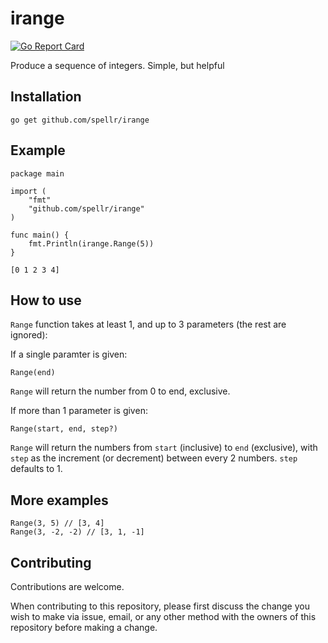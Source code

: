 # irange

[![Go Report Card](https://goreportcard.com/badge/github.com/spellr/irange)](https://goreportcard.com/report/github.com/spellr/irange)

Produce a sequence of integers. Simple, but helpful

## Installation
`go get github.com/spellr/irange`

## Example

```golang
package main

import (
	"fmt"
	"github.com/spellr/irange"
)

func main() {
	fmt.Println(irange.Range(5))
}
```
```
[0 1 2 3 4]
```

## How to use

`Range` function takes at least 1, and up to 3 parameters (the rest are ignored):

If a single paramter is given:
```
Range(end)
```
`Range` will return the number from 0 to end, exclusive.

If more than 1 parameter is given:
```
Range(start, end, step?)
```
`Range` will return the numbers from `start` (inclusive) to `end` (exclusive), with `step` as the increment (or decrement) between every 2 numbers. `step` defaults to 1.

## More examples
```golang
Range(3, 5) // [3, 4]
Range(3, -2, -2) // [3, 1, -1]
```

## Contributing

Contributions are welcome.

When contributing to this repository, please first discuss the change you wish to make via issue, email, or any other method with the owners of this repository before making a change.
